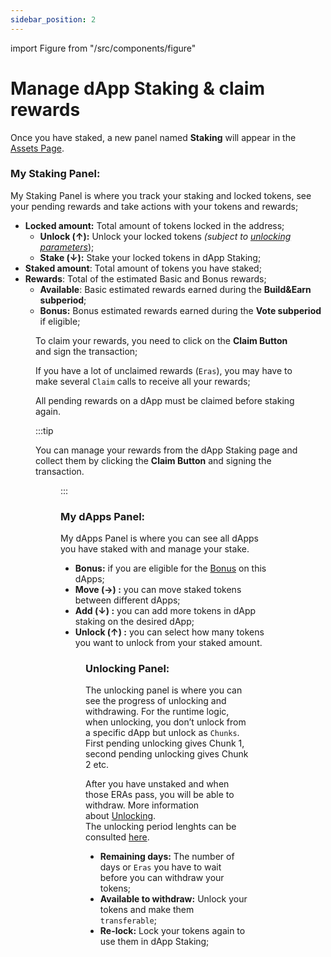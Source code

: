 ```yaml
---
sidebar_position: 2
---
```


import Figure from "/src/components/figure"

# Manage dApp Staking & claim rewards

Once you have staked, a new panel named **Staking**  will appear in the [Assets Page](https://portal.astar.network/astar/assets).

### My Staking Panel: 

My Staking Panel is where you track your staking and locked tokens, see your pending rewards and take actions with your tokens and rewards;

- **Locked amount:** Total amount of tokens locked in the address;
    - **Unlock (↑):** Unlock your locked tokens *(subject to [unlocking parameters](/docs/use/dapp-staking/for-stakers/unstaking#overview)*);
    - **Stake (↓):** Stake your locked tokens in dApp Staking;
- **Staked amount**: Total amount of tokens you have staked;
- **Rewards**: Total of the estimated Basic and Bonus rewards;
    - **Available**: Basic estimated rewards earned during the **Build&Earn subperiod**;
    - **Bonus:** Bonus estimated rewards earned during the **Vote subperiod** if eligible;

<Figure src={require('/docs/use/dapp-staking/for-stakers/img/Staking_Panel_1.png').default } width="100%" /> 

To claim your rewards, you need to click on the **Claim Button** and sign the transaction;

If you have a lot of unclaimed rewards (`Eras`), you may have to make several `Claim` calls to receive all your rewards;

All pending rewards on a dApp must be claimed before staking again.

:::tip

You can manage your rewards from the dApp Staking page and collect them by clicking the **Claim Button** and signing the transaction.

<Figure src={require('/docs/use/dapp-staking/for-stakers/img/Claiming_Rewards.png').default } width="100%" /> 

:::

### My dApps Panel:

My dApps Panel is where you can see all dApps you have staked with and manage your stake.

- **Bonus:** if you are eligible for the [Bonus](/docs/use/dapp-staking/for-stakers/#bonus-staking-rewards) on this dApps;
- **Move (→) :** you can move staked tokens between different dApps;
- **Add (↓) :** you can add more tokens in dApp staking on the desired dApp;
- **Unlock (↑) :** you can select how many tokens you want to unlock from your staked amount.

<Figure src={require('/docs/use/dapp-staking/for-stakers/img/MydApps_Panel_1.png').default } width="100%" /> 

### Unlocking Panel:

The unlocking panel is where you can see the progress of unlocking and withdrawing. 
For the runtime logic, when unlocking, you don’t unlock from a specific dApp but unlock as `Chunks`. First pending unlocking gives Chunk 1, second pending unlocking gives Chunk 2 etc. 

After you have unstaked and when those ERAs pass, you will be able to withdraw. More information about [Unlocking](/docs/use/dapp-staking/for-stakers/unstaking/).  
The unlocking period lenghts can be consulted [here](/docs/learn/dapp-staking/#parameters). 

- **Remaining days:** The number of days or `Eras` you have to wait before you can withdraw your tokens;
- **Available to withdraw:** Unlock your tokens and make them `transferable`;
- **Re-lock:** Lock your tokens again to use them in dApp Staking;

<Figure src={require('/docs/use/dapp-staking/for-stakers/img/Unbonding_1.png').default } width="100%" /> 